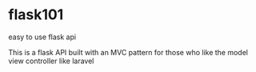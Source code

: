 # flask101
easy to use flask api

This is a flask API built with an MVC pattern for those who like the model view controller like laravel

